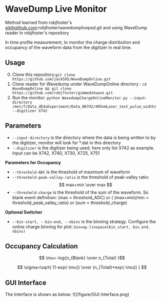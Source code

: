 # WaveDump Live Monitor
Method learned from robjfoster's git@github.com:robjfoster/wavedumplivepsd.git and using WaveDump reader in robjfoster's repository

In time profile measurement, to monitor the charge distribution and occupancy of the waveform data from the digitizer in real time.

## Usage 
0. Clone this repository:`git clone https://github.com/jack595/WaveDumpOnline.git`
1. Clone reader for Wavedump under WaveDumpOnline directory : `cd WaveDumpOnline && git clone https://github.com/robjfoster/gimmedatwave.git` 
2. Run the monitor: `python WavedumpChargeOnlineMonitor.py --input-directory /mnt/f/Data_dEdxExperiment/Data_N6742/405nmLaser_test_pulse_width/ --digitizer X742`

## Parameters
* `--input-directory` is the directory where the data is being written to by the digitizer, monitor will look for *.dat in this directory
* `--digitizer` is the digitizer being used, here only list X742 as example. Input can be X742, X740, X730, X725, X751

**Parameters for Occupancy**
* `--threshold-ADC` is the threshold of maximum of waveform
* `--threshold-peak-valley-ratio` is the threshold of peak-valley ratio:$$ max+min \over max $$ 
* `--threshold-charge` is the threshold of the sum of the waveform.
So blank event definition: (max < threshold_ADC) or ( (max+min)/min < threshold_peak_valley_ratio) or (sum < threshold_charge)

**Optional Switcher**
* `--bin-start, --bin-end, --nbins` is the binning strategy. Configure the online charge binning for plot: `bin=np.linspace(bin_start, bin_end, nbins)`

## Occupancy Calculation

$$ \mu=-log{n_{Blank} \over n_{Total} }$$

$$ \sigma=\sqrt{ (1-exp{-\mu}) \over (n_{Total}*exp{-\mu}) } $$

## GUI Interface
The Interface is shown as below:
![](figure/GUI Interface.png)